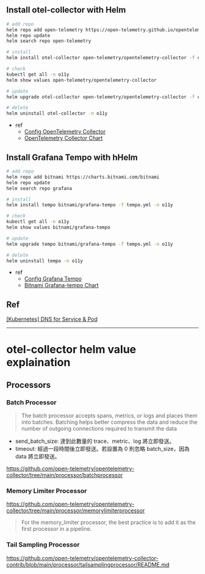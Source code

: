 ## Install otel-collector with Helm
```bash
# add repo
helm repo add open-telemetry https://open-telemetry.github.io/opentelemetry-helm-charts
helm repo update
helm search repo open-telemetry

# install
helm install otel-collector open-telemetry/opentelemetry-collector -f otel-collector.yml -n o11y

# check
kubectl get all -n o11y
helm show values open-telemetry/opentelemetry-collector

# update
helm upgrade otel-collector open-telemetry/opentelemetry-collector -f otel-collector.yml -n o11y

# delete
helm uninstall otel-collector -n o11y
```

- ref
    - [Config OpenTelemetry Collector](https://opentelemetry.io/docs/kubernetes/helm/collector/)
    - [OpenTelemetry Collector Chart](https://github.com/open-telemetry/opentelemetry-helm-charts/tree/main/charts/opentelemetry-collector)

## Install Grafana Tempo with hHelm
```bash
# add repo
helm repo add bitnami https://charts.bitnami.com/bitnami
helm repo update
helm search repo grafana

# install
helm install tempo bitnami/grafana-tempo -f tempo.yml -n o11y

# check
kubectl get all -n o11y
helm show values bitnami/grafana-tempo

# update
helm upgrade tempo bitnami/grafana-tempo -f tempo.yml -n o11y

# delete
helm uninstall tempo -n o11y
```

- ref
    - [Config Grafana Tempo](https://grafana.com/docs/tempo/latest/configuration/)
    - [Bitnami Grafana-tempo Chart](https://github.com/bitnami/charts/tree/main/bitnami/grafana-tempo)

## Ref
[[Kubernetes] DNS for Service & Pod](https://godleon.github.io/blog/Kubernetes/k8s-DNS-for-Service-and-Pod/)

---

# otel-collector helm value explaination

## Processors

### Batch Processor

> The batch processor accepts spans, metrics, or logs and places them into batches. Batching helps better compress the data and reduce the number of outgoing connections required to transmit the data

- send_batch_size: 達到此數量的 trace、metric、log 將立即發送。
- timeout: 經過一段時間後立即發送。若設置為 0 則忽略 batch_size，因為 data 將立即發送。

https://github.com/open-telemetry/opentelemetry-collector/tree/main/processor/batchprocessor

### Memory Limiter Processor
https://github.com/open-telemetry/opentelemetry-collector/tree/main/processor/memorylimiterprocessor

> For the memory_limiter processor, the best practice is to add it as the first processor in a pipeline.

### Tail Sampling Processor
https://github.com/open-telemetry/opentelemetry-collector-contrib/blob/main/processor/tailsamplingprocessor/README.md